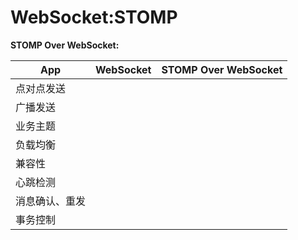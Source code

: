 # WebSocket:STOMP

**STOMP Over WebSocket:**

| App     | WebSocket | STOMP Over WebSocket |
|---------|-----------|----------------------|
| 点对点发送   |           |                      |
| 广播发送    |           |                      |
| 业务主题    |           |                      |
| 负载均衡    |           |                      |
| 兼容性     |           |                      |
| 心跳检测    |           |                      |
| 消息确认、重发 |           |                      |
| 事务控制    |           |                      |

